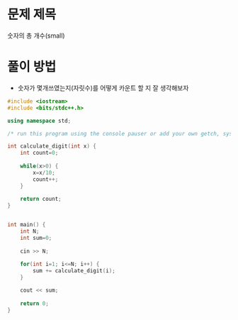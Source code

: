 # 문제 제목
숫자의 총 개수(small)
# 풀이 방법
- 숫자가 몇개쓰였는지(자릿수)를 어떻게 카운트 할 지 잘 생각해보자

```C++
#include <iostream>
#include <bits/stdc++.h>

using namespace std;

/* run this program using the console pauser or add your own getch, system("pause") or input loop */

int calculate_digit(int x) {
	int count=0;
	
	while(x>0) {
		x=x/10;
		count++;
	}
	
	return count;
}


int main() {
	int N;
	int sum=0;
	
	cin >> N;
	
	for(int i=1; i<=N; i++) {
		sum += calculate_digit(i);
	}

	cout << sum;
	
	return 0;
}
```
